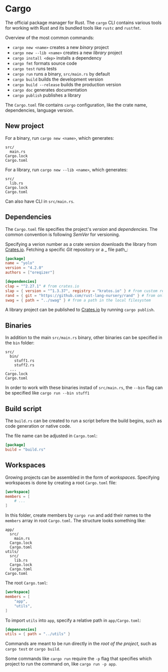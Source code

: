 # Cargo

The official package manager for Rust. The `cargo` CLI contains various tools
for working with Rust and its bundled tools like `rustc` and `rustfmt`.

Overview of the most common commands:

- `cargo new <name>` creates a new _binary_ project
- `cargo new --lib <name>` creates a new _library_ project
- `cargo install <dep>` installs a dependency
- `cargo fmt` formats source code
- `cargo test` runs tests
- `cargo run` runs a binary, `src/main.rs` by default
- `cargo build` builds the development version
- `cargo build --release` builds the production version
- `cargo doc` generates documentation
- `cargo publish` publishes a library

The `Cargo.toml` file contains `cargo` configuration, like the crate name,
dependencies, language version.

## New project

For a binary, run `cargo new <name>`, which generates:

```
src/
  main.rs
Cargo.lock
Cargo.toml
```

For a library, run `cargo new --lib <name>`, which generates:

```
src/
  lib.rs
Cargo.lock
Cargo.toml
```

Can also have CLI in `src/main.rs`.

## Dependencies

The `Cargo.toml` file specifies the project's _version_ and _dependencies_. The
common convention is following _SemVer_ for versioning.

Specifying a verion number as a crate version downloads the library
from [Crates.io](https://crates.io). Fetching a specific _Git_ repository or a _
file path_:

```toml
[package]
name = "yolo"
version = "4.2.0"
authors = ["oreqizer"]

[dependencies]
clap = "^2.27.1" # from crates.io
slap = { version = "^1.3.37", registry = "kratos.io" } # from custom registry
rand = { git = "https://github.com/rust-lang-nursery/rand" } # from online repo
swag = { path = "../swag" } # from a path in the local filesystem
```

A library project can be published to [Crates.io](https://crates.io) by running
`cargo publish`.

## Binaries

In addition to the main `src/main.rs` binary, other binaries can be specified in
the `bin` folder:

```
src/
  bin/
    stuff1.rs
    stuff2.rs
  ...
Cargo.lock
Cargo.toml
```

In order to work with these binaries instad of `src/main.rs`, the `--bin` flag
can be specified like `cargo run --bin stuff1`

## Build script

The `build.rs` can be created to run a script before the build begins, such as
code generation or native code.

The file name can be adjusted in `Cargo.toml`:

```toml
[package]
build = "build.rs"
```

## Workspaces

Growing projects can be assembled in the form of _workspaces_. Specifying
workspaces is done by creating a root `Cargo.toml` file:

```toml
[workspace]
members = [
    # ...
]
```

In this folder, create members by `cargo run` and add their names to
the `members` array in root `Cargo.toml`. The structure looks something like:

```
app/
  src/
    main.rs
  Cargo.lock
  Cargo.toml
utils/
  src/
    lib.rs
  Cargo.lock
  Cargo.toml
Cargo.toml
```

The root `Cargo.toml`:

```toml
[workspace]
members = [
    "app",
    "utils",
]
```

To import `utils` into `app`, specify a relative path
in `app/Cargo.toml`:

```toml
[depencencies]
utils = { path = "../utils" }
```

Commands are meant to be run directly in the _root of the project_, such as
`cargo test` or `cargo build`.

Some commands like `cargo run` require the `-p` flag that specifies which
project to run the command on, like `cargo run -p app`.
